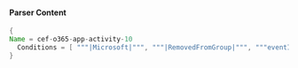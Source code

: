 #### Parser Content
```Java
{
Name = cef-o365-app-activity-10
  Conditions = [ """|Microsoft|""", """|RemovedFromGroup|""", """eventId=""" ]
}
```